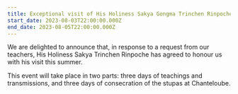 ```yaml
---
title: Exceptional visit of His Holiness Sakya Gongma Trinchen Rinpoche
start_date: 2023-08-03T22:00:00.000Z
end_date: 2023-08-05T22:00:00.000Z
---
```


We are delighted to announce that, in response to a request from our teachers, His Holiness Sakya Trinchen Rinpoche has agreed to honour us with his visit this summer.

This event will take place in two parts: three days of teachings and transmissions, and three days of consecration of the stupas at Chanteloube.
